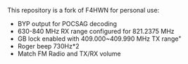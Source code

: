 This repository is a fork of F4HWN for personal use:

- BYP output for POCSAG decoding
- 630-840 MHz RX range configured for 821.2375 MHz
- GB lock enabled with 409.000~409.990 MHz TX range"
- Roger beep 730Hz*2
- Match FM Radio and TX/RX volume

